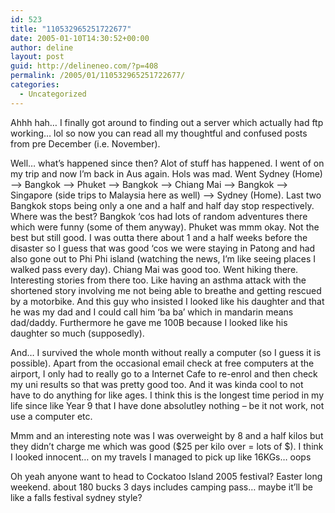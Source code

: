 ```yaml
---
id: 523
title: "110532965251722677"
date: 2005-01-10T14:30:52+00:00
author: deline
layout: post
guid: http://delineneo.com/?p=408
permalink: /2005/01/110532965251722677/
categories:
  - Uncategorized
---
```

Ahhh hah&#8230; I finally got around to finding out a server which actually had ftp working&#8230; lol so now you can read all my thoughtful and confused posts from pre December (i.e. November).

Well&#8230; what&#8217;s happened since then? Alot of stuff has happened. I went of on my trip and now I&#8217;m back in Aus again. Hols was mad. Went Sydney (Home) &#8211;> Bangkok &#8211;> Phuket &#8211;> Bangkok &#8211;> Chiang Mai &#8211;> Bangkok &#8211;> Singapore (side trips to Malaysia here as well) &#8211;> Sydney (Home). Last two Bangkok stops being only a one and a half and half day stop respectively. Where was the best? Bangkok &#8216;cos had lots of random adventures there which were funny (some of them anyway). Phuket was mmm okay. Not the best but still good. I was outta there about 1 and a half weeks before the disaster so I guess that was good &#8216;cos we were staying in Patong and had also gone out to Phi Phi island (watching the news, I&#8217;m like seeing places I walked pass every day). Chiang Mai was good too. Went hiking there. Interesting stories from there too. Like having an asthma attack with the shortened story involving me not being able to breathe and getting rescued by a motorbike. And this guy who insisted I looked like his daughter and that he was my dad and I could call him &#8216;ba ba&#8217; which in mandarin means dad/daddy. Furthermore he gave me 100B because I looked like his daughter so much (supposedly).

And&#8230; I survived the whole month without really a computer (so I guess it is possible). Apart from the occasional email check at free computers at the airport, I only had to really go to a Internet Cafe to re-enrol and then check my uni results so that was pretty good too. And it was kinda cool to not have to do anything for like ages. I think this is the longest time period in my life since like Year 9 that I have done absolutley nothing &#8211; be it not work, not use a computer etc.

Mmm and an interesting note was I was overweight by 8 and a half kilos but they didn&#8217;t charge me which was good ($25 per kilo over = lots of $). I think I looked innocent&#8230; on my travels I managed to pick up like 16KGs&#8230; oops

Oh yeah anyone want to head to Cockatoo Island 2005 festival? Easter long weekend. about 180 bucks 3 days includes camping pass&#8230; maybe it&#8217;ll be like a falls festival sydney style?
